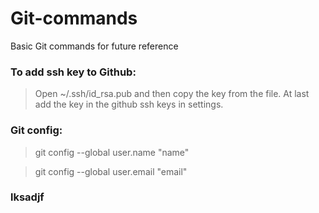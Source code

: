 # Git-commands
Basic Git commands for future reference


### To add ssh key to Github:

>Open ~/.ssh/id_rsa.pub and then copy the key from the file. At last add the key in the github ssh keys in settings.


### Git config:

>git config --global user.name "name"

>git config --global user.email "email"

### lksadjf